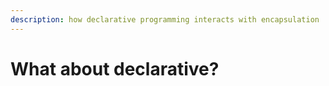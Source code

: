 ```yaml
---
description: how declarative programming interacts with encapsulation
---
```


# What about declarative?



